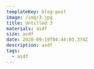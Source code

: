 ```yaml
---
templateKey: blog-post
image: /img/3.jpg
title: Untitled 3
materials: asdf
size: asdf
date: 2020-09-19T04:44:03.374Z
description: asdf
tags:
  - asdf
---
```

